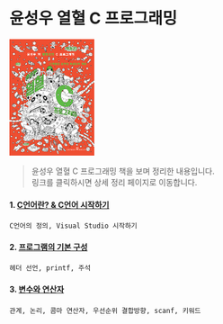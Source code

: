 윤성우 열혈 C 프로그래밍
===
<img width="30%" height="30%" src="../img/열혈c.jpg"></img>

>윤성우 열혈 C 프로그래밍 책을 보며 정리한 내용입니다.<br/>
>링크를 클릭하시면 상세 정리 페이지로 이동합니다. <br/>

#### 1. [C언어란? & C언어 시작하기](http://1ilsang.blog.me/220705493593)
```
C언어의 정의, Visual Studio 시작하기
```
#### 2. [프로그램의 기본 구성](http://1ilsang.blog.me/220707365424)
```
헤더 선언, printf, 주석
```
#### 3. [변수와 연산자](http://1ilsang.blog.me/220707382923)
```
관계, 논리, 콤마 연산자, 우선순위 결합방향, scanf, 키워드
```
